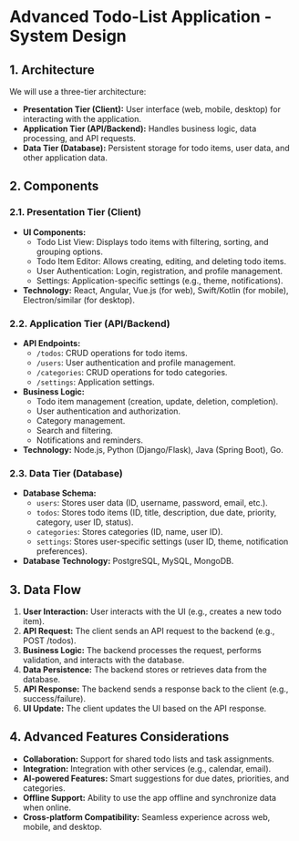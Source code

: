 # Advanced Todo-List Application - System Design

## 1. Architecture

We will use a three-tier architecture:

*   **Presentation Tier (Client):**  User interface (web, mobile, desktop) for interacting with the application.
*   **Application Tier (API/Backend):**  Handles business logic, data processing, and API requests.
*   **Data Tier (Database):**  Persistent storage for todo items, user data, and other application data.

## 2. Components

### 2.1. Presentation Tier (Client)

*   **UI Components:**
    *   Todo List View: Displays todo items with filtering, sorting, and grouping options.
    *   Todo Item Editor:  Allows creating, editing, and deleting todo items.
    *   User Authentication: Login, registration, and profile management.
    *   Settings:  Application-specific settings (e.g., theme, notifications).
*   **Technology:**  React, Angular, Vue.js (for web), Swift/Kotlin (for mobile), Electron/similar (for desktop).

### 2.2. Application Tier (API/Backend)

*   **API Endpoints:**
    *   `/todos`:  CRUD operations for todo items.
    *   `/users`:  User authentication and profile management.
    *   `/categories`: CRUD operations for todo categories.
    *   `/settings`:  Application settings.
*   **Business Logic:**
    *   Todo item management (creation, update, deletion, completion).
    *   User authentication and authorization.
    *   Category management.
    *   Search and filtering.
    *   Notifications and reminders.
*   **Technology:**  Node.js, Python (Django/Flask), Java (Spring Boot), Go.

### 2.3. Data Tier (Database)

*   **Database Schema:**
    *   `users`:  Stores user data (ID, username, password, email, etc.).
    *   `todos`:  Stores todo items (ID, title, description, due date, priority, category, user ID, status).
    *   `categories`: Stores categories (ID, name, user ID).
    *   `settings`: Stores user-specific settings (user ID, theme, notification preferences).
*   **Database Technology:**  PostgreSQL, MySQL, MongoDB.

## 3. Data Flow

1.  **User Interaction:**  User interacts with the UI (e.g., creates a new todo item).
2.  **API Request:** The client sends an API request to the backend (e.g., POST /todos).
3.  **Business Logic:** The backend processes the request, performs validation, and interacts with the database.
4.  **Data Persistence:** The backend stores or retrieves data from the database.
5.  **API Response:** The backend sends a response back to the client (e.g., success/failure).
6.  **UI Update:** The client updates the UI based on the API response.

## 4. Advanced Features Considerations

*   **Collaboration:** Support for shared todo lists and task assignments.
*   **Integration:** Integration with other services (e.g., calendar, email).
*   **AI-powered Features:** Smart suggestions for due dates, priorities, and categories.
*   **Offline Support:** Ability to use the app offline and synchronize data when online.
*   **Cross-platform Compatibility:** Seamless experience across web, mobile, and desktop.
